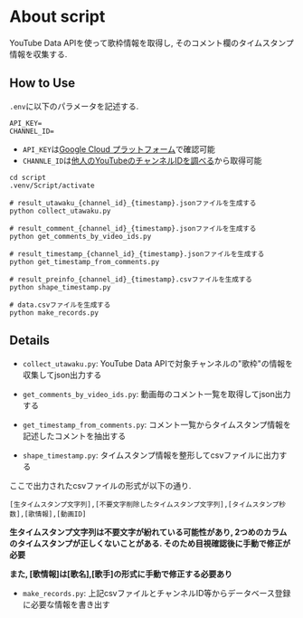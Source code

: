 # About script
YouTube Data APIを使って歌枠情報を取得し, そのコメント欄のタイムスタンプ情報を収集する.

## How to Use

`.env`に以下のパラメータを記述する.

```
API_KEY=
CHANNEL_ID=
```

* `API_KEY`は[Google Cloud プラットフォーム](https://console.cloud.google.com/?hl=ja)で確認可能
* `CHANNLE_ID`は[他人のYouTubeのチャンネルIDを調べる](https://ilr.jp/tech/485/)から取得可能

```shell
cd script
.venv/Script/activate

# result_utawaku_{channel_id}_{timestamp}.jsonファイルを生成する
python collect_utawaku.py

# result_comment_{channel_id}_{timestamp}.jsonファイルを生成する
python get_comments_by_video_ids.py

# result_timestamp_{channel_id}_{timestamp}.jsonファイルを生成する
python get_timestamp_from_comments.py

# result_preinfo_{channel_id}_{timestamp}.csvファイルを生成する
python shape_timestamp.py

# data.csvファイルを生成する
python make_records.py
```

## Details
- `collect_utawaku.py`: YouTube Data APIで対象チャンネルの"歌枠"の情報を収集してjson出力する

- `get_comments_by_video_ids.py`: 動画毎のコメント一覧を取得してjson出力する

- `get_timestamp_from_comments.py`: コメント一覧からタイムスタンプ情報を記述したコメントを抽出する

- `shape_timestamp.py`: タイムスタンプ情報を整形してcsvファイルに出力する

ここで出力されたcsvファイルの形式が以下の通り.

```csv
[生タイムスタンプ文字列],[不要文字削除したタイムスタンプ文字列],[タイムスタンプ秒数],[歌情報],[動画ID]
```

**生タイムスタンプ文字列は不要文字が紛れている可能性があり, 2つめのカラムのタイムスタンプが正しくないことがある. そのため目視確認後に手動で修正が必要**

**また, [歌情報]は[歌名],[歌手]の形式に手動で修正する必要あり**

- `make_records.py`: 上記csvファイルとチャンネルID等からデータベース登録に必要な情報を書き出す
